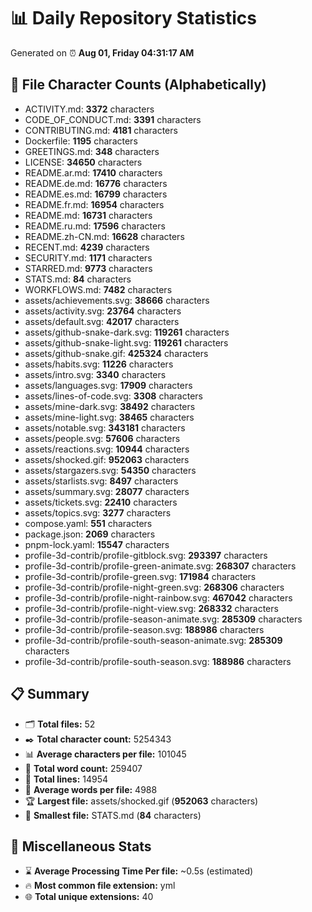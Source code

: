 # 📊 Daily Repository Statistics
Generated on ⏰ **Aug 01, Friday 04:31:17 AM**

## 📂 File Character Counts (Alphabetically)
- ACTIVITY.md: **3372** characters
- CODE_OF_CONDUCT.md: **3391** characters
- CONTRIBUTING.md: **4181** characters
- Dockerfile: **1195** characters
- GREETINGS.md: **348** characters
- LICENSE: **34650** characters
- README.ar.md: **17410** characters
- README.de.md: **16776** characters
- README.es.md: **16799** characters
- README.fr.md: **16954** characters
- README.md: **16731** characters
- README.ru.md: **17596** characters
- README.zh-CN.md: **16628** characters
- RECENT.md: **4239** characters
- SECURITY.md: **1171** characters
- STARRED.md: **9773** characters
- STATS.md: **84** characters
- WORKFLOWS.md: **7482** characters
- assets/achievements.svg: **38666** characters
- assets/activity.svg: **23764** characters
- assets/default.svg: **42017** characters
- assets/github-snake-dark.svg: **119261** characters
- assets/github-snake-light.svg: **119261** characters
- assets/github-snake.gif: **425324** characters
- assets/habits.svg: **11226** characters
- assets/intro.svg: **3340** characters
- assets/languages.svg: **17909** characters
- assets/lines-of-code.svg: **3308** characters
- assets/mine-dark.svg: **38492** characters
- assets/mine-light.svg: **38465** characters
- assets/notable.svg: **343181** characters
- assets/people.svg: **57606** characters
- assets/reactions.svg: **10944** characters
- assets/shocked.gif: **952063** characters
- assets/stargazers.svg: **54350** characters
- assets/starlists.svg: **8497** characters
- assets/summary.svg: **28077** characters
- assets/tickets.svg: **22410** characters
- assets/topics.svg: **3277** characters
- compose.yaml: **551** characters
- package.json: **2069** characters
- pnpm-lock.yaml: **15547** characters
- profile-3d-contrib/profile-gitblock.svg: **293397** characters
- profile-3d-contrib/profile-green-animate.svg: **268307** characters
- profile-3d-contrib/profile-green.svg: **171984** characters
- profile-3d-contrib/profile-night-green.svg: **268306** characters
- profile-3d-contrib/profile-night-rainbow.svg: **467042** characters
- profile-3d-contrib/profile-night-view.svg: **268332** characters
- profile-3d-contrib/profile-season-animate.svg: **285309** characters
- profile-3d-contrib/profile-season.svg: **188986** characters
- profile-3d-contrib/profile-south-season-animate.svg: **285309** characters
- profile-3d-contrib/profile-south-season.svg: **188986** characters

## 📋 Summary
- 🗂️ **Total files:** 52
- ✒️ **Total character count:** 5254343
- 📊 **Average characters per file:** 101045
- 📝 **Total word count:** 259407
- 🧾 **Total lines:** 14954
- 📐 **Average words per file:** 4988
- 🏆 **Largest file:** assets/shocked.gif (**952063** characters)
- 🥉 **Smallest file:** STATS.md (**84** characters)

## 🌟 Miscellaneous Stats
- ⌛ **Average Processing Time Per file:** ~0.5s (estimated)
- 🔥 **Most common file extension:** yml
- 🌐 **Total unique extensions:** 40
